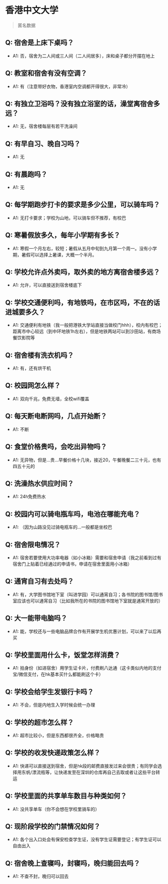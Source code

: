 # 香港中文大学

> 匿名数据

## Q: 宿舍是上床下桌吗？

- A1: 否，宿舍为二人间或三人间（二人间居多），床和桌子都分开摆在地上

## Q: 教室和宿舍有没有空调？

- A1: 有（注意带好衣物，香港室内空调都开得很大，非常冷）

## Q: 有独立卫浴吗？没有独立浴室的话，澡堂离宿舍多远？

- A1: 无，宿舍楼每层有若干洗澡间

## Q: 有早自习、晚自习吗？

- A1: 无

## Q: 有晨跑吗？

- A1: 无

## Q: 每学期跑步打卡的要求是多少公里，可以骑车吗？

- A1: 无打卡要求；学校为山地，可以骑车但不推荐，有校巴

## Q: 寒暑假放多久，每年小学期有多长？

- A1: 寒假一个月左右，较短；暑假从五月中旬到九月第一个周一。没有小学期，暑假可以选择上暑课，大概一个半月。

## Q: 学校允许点外卖吗，取外卖的地方离宿舍楼多远？

- A1: 允许，可以直接送到宿舍楼底下

## Q: 学校交通便利吗，有地铁吗，在市区吗，不在的话进城要多久？

- A1: 交通便利有地铁（我一般把港铁大学站直接当做校门hhh），校内有校巴；距离市中心较远（到中环地铁1h左右），但是地铁两站可以到沙田站，有商场餐饮影院等

## Q: 宿舍楼有洗衣机吗？

- A1: 有，还有烘干机

## Q: 校园网怎么样？

- A1: 双向千兆，免费无墙，全校wifi覆盖

## Q: 每天断电断网吗，几点开始断？

- A1: 不断

## Q: 食堂价格贵吗，会吃出异物吗？

- A1: 无异物，但是…贵…早餐价格十几块，接近20，午餐晚餐二三十元，也有四五十元的

## Q: 洗澡热水供应时间？

- A1: 24h免费热水

## Q: 校园内可以骑电瓶车吗，电池在哪能充电？

- A1: （因为山路没见过骑电瓶车的…一般都是坐校巴

## Q: 宿舍限电情况？

- A1: 宿舍若要使用大功率电器（如小冰箱）需要和宿舍申请（我之前看到过有宿舍门上贴着已经通过的申请书，申请在宿舍里面用小冰箱）

## Q: 通宵自习有去处吗？

- A1: 有，大学图书馆地下室（叫进学园）可以通宵自习；各书院的图书馆/图书室应该也可以通宵自习（比如我所在的书院的图书馆地下室就是通宵开放的）

## Q: 大一能带电脑吗？

- A1: 能，学校还与一些电脑品牌合作有开展学生机优惠计划，可以来了以后再买

## Q: 学校里面用什么卡，饭堂怎样消费？

- A1: 拍身份（如进宿舍）用学生证卡片，付费刷八达通（这卡类似内地的支付宝/微信支付，在hk基本买什么都能刷这个卡）

## Q: 学校会给学生发银行卡吗？

- A1: 不会，但是内地生入学时候会统一办理

## Q: 学校的超市怎么样？

- A1: 超市比较小，但是东西都很齐全，价格略贵

## Q: 学校的收发快递政策怎么样？

- A1: 快递可以直接送到宿舍，但是hk段的邮费直接发过来会很贵；有同学会选择用东帆/漂流瓶等，让快递发至在深圳的仓库再自己去取或者让这些平台转运

## Q: 学校里面的共享单车数目与种类如何？

- A1: 没共享单车（你不会想在学校里骑车的）

## Q: 现阶段学校的门禁情况如何？

- A1: 各个出入口处会有保安检查学生证，没有学生证需要登记；有学生证可以自由出入

## Q: 宿舍晚上查寝吗，封寝吗，晚归能回去吗？

- A1: 不查不封，晚归可以回去